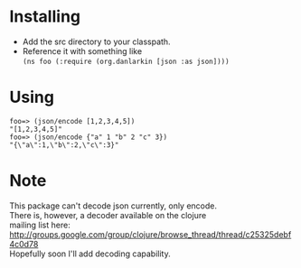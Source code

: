 # Installing #

* Add the src directory to your classpath.
* Reference it with something like  
  `(ns foo (:require (org.danlarkin [json :as json])))`

# Using #

    foo=> (json/encode [1,2,3,4,5])
    "[1,2,3,4,5]"
    foo=> (json/encode {"a" 1 "b" 2 "c" 3})
    "{\"a\":1,\"b\":2,\"c\":3}"

# Note #

This package can't decode json currently, only encode.  
There is, however, a decoder available on the clojure  
mailing list here:
http://groups.google.com/group/clojure/browse_thread/thread/c25325debf4c0d78  
Hopefully soon I'll add decoding capability.